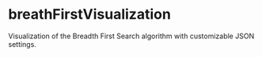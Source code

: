 # breathFirstVisualization
Visualization of the Breadth First Search algorithm with customizable JSON settings.
